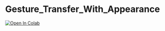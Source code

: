 # Gesture_Transfer_With_Appearance

[![Open In Colab](https://colab.research.google.com/assets/colab-badge.svg)](https://colab.research.google.com/github/mehrshadhosseini28/linear-algebra-project/blob/master/Simple_Transfer_of_Facial_Gestures_with_Appearance_(Linear_Algebra_Project).ipynb)
